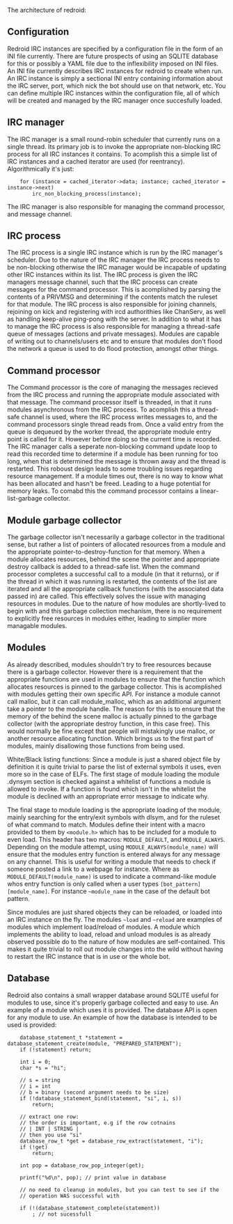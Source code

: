 The architecture of redroid:

Configuration
-------------

Redroid IRC instances are specified by a configuration file in the form
of an INI file currently. There are future prospects of using an SQLITE
database for this or possibly a YAML file due to the inflexibility imposed
on INI files. An INI file currently describes IRC instances for redroid
to create when run. An IRC instance is simply a sectional INI entry
containing information about the IRC server, port, which nick the bot
should use on that network, etc. You can define multiple IRC instances
within the configuration file, all of which will be created and managed
by the IRC manager once succesfully loaded.

IRC manager
-----------

The IRC manager is a small round-robin scheduler that currently runs on
a single thread. Its primary job is to invoke the appropriate non-blocking
IRC process for all IRC instances it contains. To acomplish this a simple
list of IRC instances and a cached iterator are used (for reentrancy).
Algorithmically it's just:
```
    for (instance = cached_iterator->data; instance; cached_iterator = instance->next)
        irc_non_blocking_process(instance);
```

The IRC manager is also responsible for managing the command processor,
and message channel.

IRC process
-----------

The IRC process is a single IRC instance which is run by the IRC manager's
scheduler. Due to the nature of the IRC manager the IRC process needs to
be non-blocking otherwise the IRC manager would be incapable of updating
other IRC instances within its list. The IRC process is given the IRC
managers message channel, such that the IRC process can create messages
for the command processor. This is acomplished by parsing the contents
of a PRIVMSG and determining if the contents match the ruleset for that
module. The IRC process is also responsible for joining channels, rejoining
on kick and registering with ircd authorithies like ChanServ, as well as handling
keep-alive ping-pong with the server. In addition to what it has to manage
the IRC process is also responsible for managing a thread-safe queue of
messages (actions and private messages). Modules are capable of writing
out to channels/users etc and to ensure that modules don't flood the network
a queue is used to do flood protection, amongst other things.

Command processor
-----------------

The Command processor is the core of managing the messages recieved from
the IRC process and running the appropriate module associated with that
message. The command processor itself is threaded, in that it runs modules
asynchronous from the IRC process. To acomplish this a thread-safe channel
is used, where the IRC process writes messages to, and the command processors
single thread reads from. Once a valid entry from the queue is dequeued by
the worker thread, the appropriate module entry point is called for it. However
before doing so the current time is recorded. The IRC manager calls
a seperate non-blocking command update loop to read this recorded time to
determine if a module has been running for too long, when that is determined
the message is thrown away and the thread is restarted. This roboust design
leads to some troubling issues regarding resource management. If a module
times out, there is no way to know what has been allocated and hasn't be
freed. Leading to a huge potential for memory leaks. To comabd this the
command processor contains a linear-list-garbage collector.

Module garbage collector
------------------------

The garbage collector isn't necessarily a garbage collector in the traditional
sense, but rather a list of pointers of allocated resources from a module and
the appropriate pointer-to-destroy-function for that memory. When a module
allocates resources, behind the scene the pointer and appropriate destroy
callback is added to a thread-safe list. When the command processor completes
a successful call to a module (in that it returns), or if the thread in which
it was running is restarted, the contents of the list are iterated and all
the appropriate callback functions (with the associated data passed in) are
called. This effectively solves the issue with managing resources in modules.
Due to the nature of how modules are shortly-lived to begin with and this
garbage collection mechanism, there is no requirement to explicitly free
resources in modules either, leading to simplier more managable modules.

Modules
-------

As already described, modules shouldn't try to free resources because there
is a garbage collector. However there is a requirement that the appropriate
functions are used in modules to ensure that the function which allocates
resources is pinned to the garbage collector. This is acomplished with modules
getting their own specific API. For instance a module cannot call malloc, but
it can call module_malloc, which as an additional argument take a pointer
to the module handle. The reason for this is to ensure that the memory of the
behind the scene malloc is actually pinned to the garbage collector (with the
appropriate destroy function, in this case free). This would normally be fine
except that people will mistakingly use malloc, or another resource allocating
function. Which brings us to the first part of modules, mainly disallowing
those functions from being used.

White/Black listing functions: Since a module is just a shared object file
by definition it is quite trivial to parse the list of external symbols it
uses, even more so in the case of ELFs. The first stage of module loading
the module .dynsym section is checked against a whitelist of functions a
module is allowed to invoke. If a function is found which isn't in the
whitelist the module is declined with an appropriate error message to
indicate why.

The final stage to module loading is the appropriate loading of the module,
mainly searching for the entry/exit symbols with dlsym, and for the ruleset
of what command to match. Modules define their intent with a macro provided
to them by `<module.h>` which has to be included for a module to even load.
This header has two macros: `MODULE_DEFAULT`, and `MODULE_ALWAYS`. Depending
on the module attempt, using `MODULE_ALWAYS(module_name)` will ensure that
the modules entry function is entered always for any message on any channel.
This is useful for writing a module that needs to check if someone posted
a link to a webpage for instance. Where as `MODULE_DEFAULT(module_name)` is
used to indicate a command-like module whos entry function is only called
when a user types `[bot_pattern][module_name]`. For instance `~module_name`
in the case of the default bot pattern.

Since modules are just shared objects they can be reloaded, or loaded into
an IRC instance on the fly. The modules `~load` and `~reload` are examples of
modules which implement load/reload of modules. A module which implements
the ability to load, reload and unload modules is as already observed
possible do to the nature of how modules are self-contained. This makes it
quite trivial to roll out module changes into the wild without having to
restart the IRC instance that is in use or the whole bot.

Database
--------

Redroid also contains a small wrapper database around SQLITE useful for
modules to use, since it's properly garbage collected and easy to use.
An example of a module which uses it is provided. The database API is
open for any module to use. An example of how the database is intended
to be used is provided:
```
    database_statement_t *statement = database_statement_create(module, "PREPARED_STATEMENT");
    if (!statement) return;

    int i = 0;
    char *s = "hi";

    // s = string
    // i = int
    // b = binary (second argument needs to be size)
    if (!database_statement_bind(statement, "si", i, s))
        return;

    // extract one row:
    // the order is important, e.g if the row cotnains
    // | INT | STRING |
    // then you use "si"
    database_row_t *get = database_row_extract(statement, "i");
    if (!get)
        return;

    int pop = database_row_pop_integer(get);

    printf("%d\n", pop); // print value in database

    // no need to cleanup in modules, but you can test to see if the
    // operation WAS successful with

    if (!(database_statement_complete(statement))
        ; // not sucessfull
```
